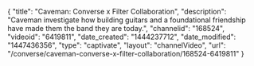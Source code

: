 {
    "title": "Caveman: Converse x Filter Collaboration",
    "description": "Caveman investigate how building guitars and a foundational friendship have made them the band they are today.",
    "channelid": "168524",
    "videoid": "6419811",
    "date_created": "1444237712",
    "date_modified": "1447436356",
    "type": "captivate",
    "layout": "channelVideo",
    "url": "\/converse\/caveman-converse-x-filter-collaboration\/168524-6419811"
}